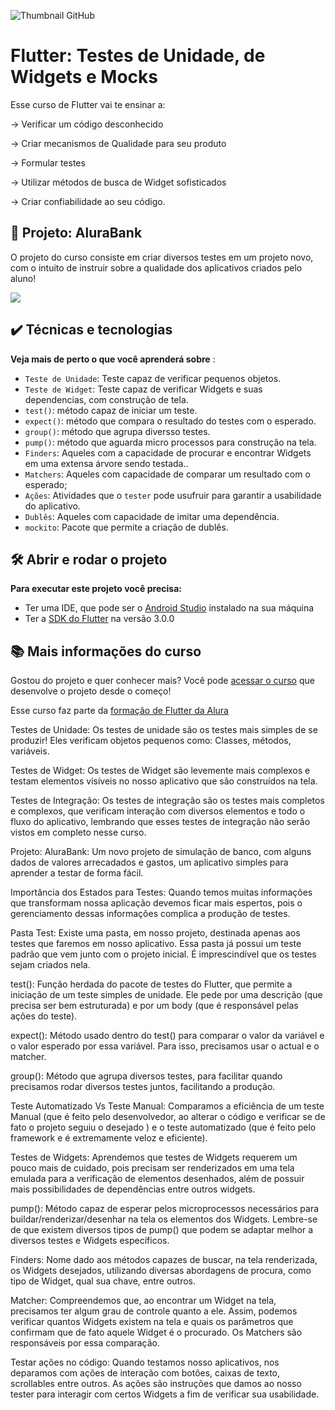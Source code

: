 ![Thumbnail GitHub](https://raw.githubusercontent.com/alura-cursos/alura_flutter_curso_7/master/Card%20Testes.png)

# Flutter: Testes de Unidade, de Widgets e Mocks

Esse curso de Flutter vai te ensinar a: 

-> Verificar um código desconhecido

-> Criar mecanismos de Qualidade para seu produto

-> Formular testes

-> Utilizar métodos de busca de Widget sofisticados

-> Criar confiabilidade ao seu código.


## 🔨 Projeto: AluraBank

O projeto do curso consiste em criar diversos testes em um projeto novo, com o intuito de instruir sobre a qualidade dos aplicativos criados pelo aluno!

![](https://user-images.githubusercontent.com/22684176/180311121-619bd614-b439-4177-ae2c-9b9d79368002.png)

## ✔️ Técnicas e tecnologias

**Veja mais de perto o que você aprenderá sobre** :
- `Teste de Unidade`: Teste capaz de verificar pequenos objetos.
- `Teste de Widget`: Teste capaz de  verificar Widgets e suas dependencias, com construção de tela.
- `test()`: método capaz de iniciar um teste.
- `expect()`: método que compara o resultado do testes com o esperado.
- `group()`: método que agrupa diversso testes.
- `pump()`: método que aguarda micro processos para construção na tela.
- `Finders`: Aqueles com a capacidade de procurar e encontrar Widgets em uma extensa árvore sendo testada..
- `Matchers`: Aqueles com capacidade de comparar um resultado com o esperado;
- `Ações`: Atividades que o `tester` pode usufruir para garantir a usabilidade do aplicativo. 
- `Dublês`: Aqueles com capacidade de imitar uma dependência.
- `mockito`: Pacote que permite a criação de dublês.

 


## 🛠️ Abrir e rodar o projeto

**Para executar este projeto você precisa:**

- Ter uma IDE, que pode ser o  [Android Studio](https://developer.android.com/) instalado na sua máquina
- Ter a [SDK do Flutter](https://docs.flutter.dev/get-started/install) na versão 3.0.0


## 📚 Mais informações do curso

Gostou do projeto e quer conhecer mais? Você pode [acessar o curso]() que desenvolve o projeto desde o começo!

Esse curso faz parte da [formação de Flutter da Alura](https://cursos.alura.com.br/formacao-flutter)




Testes de Unidade:
Os testes de unidade são os testes mais simples de se produzir! Eles verificam objetos pequenos como: Classes, métodos, variáveis.

Testes de Widget:
Os testes de Widget são levemente mais complexos e testam elementos visíveis no nosso aplicativo que são construídos na tela.

Testes de Integração:
Os testes de integração são os testes mais completos e complexos, que verificam interação com diversos elementos e todo o fluxo do aplicativo, lembrando que esses testes de integração não serão vistos em completo nesse curso.

Projeto: AluraBank:
Um novo projeto de simulação de banco, com alguns dados de valores arrecadados e gastos, um aplicativo simples para aprender a testar de forma fácil.

Importância dos Estados para Testes:
Quando temos muitas informações que transformam nossa aplicação devemos ficar mais espertos, pois o gerenciamento dessas informações complica a produção de testes.

Pasta Test:
Existe uma pasta, em nosso projeto, destinada apenas aos testes que faremos em nosso aplicativo. Essa pasta já possui um teste padrão que vem junto com o projeto inicial. É imprescindível que os testes sejam criados nela.

test():
Função herdada do pacote de testes do Flutter, que permite a iniciação de um teste simples de unidade. Ele pede por uma descrição (que precisa ser bem estruturada) e por um body (que é responsável pelas ações do teste).

expect():
Método usado dentro do test() para comparar o valor da variável e o valor esperado por essa variável. Para isso, precisamos usar o actual e o matcher.

group():
Método que agrupa diversos testes, para facilitar quando precisamos rodar diversos testes juntos, facilitando a produção.

Teste Automatizado Vs Teste Manual:
Comparamos a eficiência de um teste Manual (que é feito pelo desenvolvedor, ao alterar o código e verificar se de fato o projeto seguiu o desejado ) e o teste automatizado (que é feito pelo framework e é extremamente veloz e eficiente).

Testes de Widgets:
Aprendemos que testes de Widgets requerem um pouco mais de cuidado, pois precisam ser renderizados em uma tela emulada para a verificação de elementos desenhados, além de possuir mais possibilidades de dependências entre outros widgets.

pump():
Método capaz de esperar pelos microprocessos necessários para buildar/renderizar/desenhar na tela os elementos dos Widgets. Lembre-se de que existem diversos tipos de pump() que podem se adaptar melhor a diversos testes e Widgets específicos.

Finders:
Nome dado aos métodos capazes de buscar, na tela renderizada, os Widgets desejados, utilizando diversas abordagens de procura, como tipo de Widget, qual sua chave, entre outros.

Matcher:
Compreendemos que, ao encontrar um Widget na tela, precisamos ter algum grau de controle quanto a ele. Assim, podemos verificar quantos Widgets existem na tela e quais os parâmetros que confirmam que de fato aquele Widget é o procurado. Os Matchers são responsáveis por essa comparação.

Testar ações no código:
Quando testamos nosso aplicativos, nos deparamos com ações de interação com botões, caixas de texto, scrollables entre outros. As ações são instruções que damos ao nosso tester para interagir com certos Widgets a fim de verificar sua usabilidade.